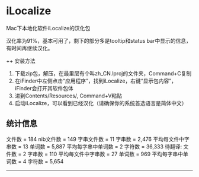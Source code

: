 iLocalize
=========

Mac下本地化软件iLocalize的汉化包

汉化率为91%，基本可用了，剩下的部分多是tooltip和status bar中显示的信息，有时间再继续汉化。

++ 安装方法

1. 下载zip包，解压，在最里层有个叫zh_CN.lproj的文件夹，Command+C复制
2. 在iFinder中左侧点击“应用程序”，找到iLocalize，右键“显示包内容”，iFinder会打开其软件包体
3. 进到Contents/Resources/, Command+V粘贴
4. 启动iLocalize，可以看到已经汉化（请确保你的系统首选语言是简体中文）


统计信息
----------------------------------
文件数 = 184
nib文件数 = 149
字串文件数 = 11
字串数 = 2,476
平均每文件中字串数 = 13
单词数 = 5,887
平均每字串中单词数 = 2
字符数 = 36,333
待翻译:
文件数 = 2
字串数 = 110
平均每文件中字串数 = 27
单词数 = 969
平均每字串中单词数 = 4
字符数 = 5,654

--------------------------------
